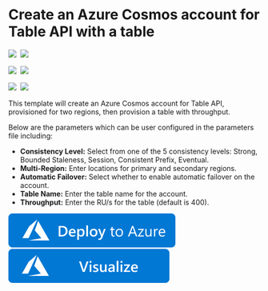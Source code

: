 # Create an Azure Cosmos account for Table API with a table

<IMG SRC="https://azurequickstartsservice.blob.core.windows.net/badges/101-cosmosdb-table/PublicLastTestDate.svg" />&nbsp;
<IMG SRC="https://azurequickstartsservice.blob.core.windows.net/badges/101-cosmosdb-table/PublicDeployment.svg" />&nbsp;

<IMG SRC="https://azurequickstartsservice.blob.core.windows.net/badges/101-cosmosdb-table/FairfaxLastTestDate.svg" />&nbsp;
<IMG SRC="https://azurequickstartsservice.blob.core.windows.net/badges/101-cosmosdb-table/FairfaxDeployment.svg" />&nbsp;

<IMG SRC="https://azurequickstartsservice.blob.core.windows.net/badges/101-cosmosdb-table/BestPracticeResult.svg" />&nbsp;
<IMG SRC="https://azurequickstartsservice.blob.core.windows.net/badges/101-cosmosdb-table/CredScanResult.svg" />&nbsp;

This template will create an Azure Cosmos account for Table API, provisioned for two regions, then provision a table with throughput.

Below are the parameters which can be user configured in the parameters file including:

- **Consistency Level:** Select from one of the 5 consistency levels: Strong, Bounded Staleness, Session, Consistent Prefix, Eventual.
- **Multi-Region:** Enter locations for primary and secondary regions.
- **Automatic Failover:** Select whether to enable automatic failover on the account.
- **Table Name:** Enter the table name for the account.
- **Throughput:** Enter the RU/s for the table (default is 400).


<a href="https://portal.azure.com/#create/Microsoft.Template/uri/https%3A%2F%2Fraw.githubusercontent.com%2FAzure%2Fazure-quickstart-templates%2Fmaster%2F101-cosmosdb-table%2Fazuredeploy.json" target="_blank">
    <img src="https://raw.githubusercontent.com/Azure/azure-quickstart-templates/master/1-CONTRIBUTION-GUIDE/images/deploytoazure.svg?sanitize=true"/>
</a>
<a href="http://armviz.io/#/?load=https%3A%2F%2Fraw.githubusercontent.com%2FAzure%2Fazure-quickstart-templates%2Fmaster%2F101-cosmosdb-table%2Fazuredeploy.json" target="_blank">
    <img src="https://raw.githubusercontent.com/Azure/azure-quickstart-templates/master/1-CONTRIBUTION-GUIDE/images/visualizebutton.svg?sanitize=true"/>
</a>
